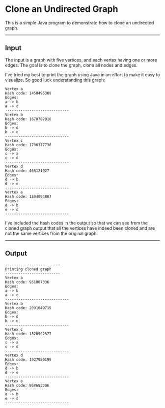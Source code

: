 # Clone an Undirected Graph

This is a simple Java program to demonstrate how to clone an undirected graph.

---

## Input

The input is a graph with five vertices, and each vertex having one or more edges.
The goal is to clone the graph, clone all nodes and edges.

I've tried my best to print the graph using Java in an effort to make it easy 
to visualize. So good luck understanding this graph:

```shell script
Vertex a
Hash code: 1450495309
Edges:
a -> b
a -> c
-----------------------------
Vertex b
Hash code: 1670782018
Edges:
b -> d
b -> e
-----------------------------
Vertex c
Hash code: 1706377736
Edges:
c -> a
c -> d
-----------------------------
Vertex d
Hash code: 468121027
Edges:
d -> b
d -> e
-----------------------------
Vertex e
Hash code: 1804094807
Edges:
e -> b
e -> d
-----------------------------
```

I've included the hash codes in the output so that we can see from the cloned 
graph output that all the vertices have indeed been cloned and are not the same
vertices from the original graph.

---

## Output

```shell script
-------------------------
Printing cloned graph
-------------------------
Vertex a
Hash code: 951007336
Edges:
a -> b
a -> c
-----------------------------
Vertex b
Hash code: 2001049719
Edges:
b -> d
b -> e
-----------------------------
Vertex c
Hash code: 1528902577
Edges:
c -> a
c -> d
-----------------------------
Vertex d
Hash code: 1927950199
Edges:
d -> b
d -> e
-----------------------------
Vertex e
Hash code: 868693306
Edges:
e -> b
e -> d
-----------------------------
```